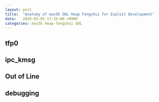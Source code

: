 ```yaml
---
layout: post
title:  "Anatomy of macOS OOL Heap Fengshui for Exploit Development"
date:   2020-03-05 17:35:00 +0900
categories: macOS heap-fengshui OOL
---
```


## tfp0
## ipc_kmsg
## Out of Line
## debugging